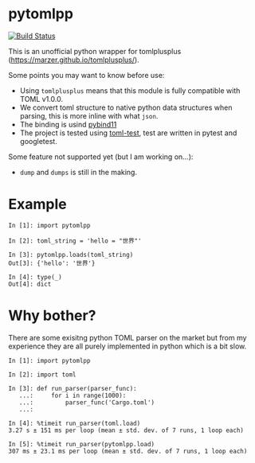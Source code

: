 # pytomlpp

[![Build Status](https://travis-ci.com/bobfang1992/pytomlpp.svg?branch=master)](https://travis-ci.com/bobfang1992/pytomlpp)


This is an unofficial python wrapper for tomlplusplus (https://marzer.github.io/tomlplusplus/).

Some points you may want to know before use:
* Using `tomlplusplus` means that this module is fully compatible with TOML v1.0.0. 
* We convert toml structure to native python data structures when parsing, this is more inline with what `json`.
* The binding is usind [pybind11](https://github.com/pybind/pybind11)
* The project is tested using [toml-test](https://github.com/BurntSushi/toml-test), test are written in pytest and googletest.

Some feature not supported yet (but I am working on...):

* `dump` and `dumps` is still in the making.

# Example
```
In [1]: import pytomlpp                                                                                                                                                                                                                                                                            

In [2]: toml_string = 'hello = "世界"'                                                                                                                                                                                                                                                             

In [3]: pytomlpp.loads(toml_string)                                                                                                                                                                                                                                                                
Out[3]: {'hello': '世界'}

In [4]: type(_)                                                                                                                                                                                                                                                                                    
Out[4]: dict
```

# Why bother?
There are some exisitng python TOML parser on the market but from my experience they are all purely implemented in python which is a bit slow. 

```
In [1]: import pytomlpp                                                                                                                                                                                                                                                                            

In [2]: import toml                                                                                                                                                                                                                                                                                

In [3]: def run_parser(parser_func): 
   ...:     for i in range(1000): 
   ...:         parser_func('Cargo.toml') 
   ...:                                                                                                                                                                                                                                                                                            

In [4]: %timeit run_parser(toml.load)                                                                                                                                                                                                                                                              
3.27 s ± 151 ms per loop (mean ± std. dev. of 7 runs, 1 loop each)

In [5]: %timeit run_parser(pytomlpp.load)                                                                                                                                                                                                                                                          
307 ms ± 23.1 ms per loop (mean ± std. dev. of 7 runs, 1 loop each)
```